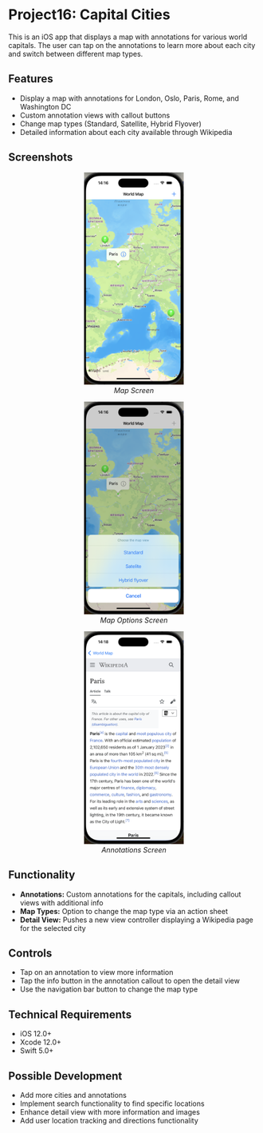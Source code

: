 # Project16: Capital Cities

This is an iOS app that displays a map with annotations for various world capitals. The user can tap on the annotations to learn more about each city and switch between different map types.

## Features

* Display a map with annotations for London, Oslo, Paris, Rome, and Washington DC
* Custom annotation views with callout buttons
* Change map types (Standard, Satellite, Hybrid Flyover)
* Detailed information about each city available through Wikipedia

## Screenshots

<p align="center">
  <img src="screenshots/map.png" alt="Map" width="200"/>
  <br/>
  <em>Map Screen</em>
</p>

<p align="center">
  <img src="screenshots/map_options.png" alt="Map Options" width="200"/>
  <br/>
  <em>Map Options Screen</em>
</p>

<p align="center">
  <img src="screenshots/annotations.png" alt="Annotations" width="200"/>
  <br/>
  <em>Annotations Screen</em>
</p>

## Functionality

* **Annotations:** Custom annotations for the capitals, including callout views with additional info
* **Map Types:** Option to change the map type via an action sheet
* **Detail View:** Pushes a new view controller displaying a Wikipedia page for the selected city

## Controls

* Tap on an annotation to view more information
* Tap the info button in the annotation callout to open the detail view
* Use the navigation bar button to change the map type

## Technical Requirements

* iOS 12.0+
* Xcode 12.0+
* Swift 5.0+

## Possible Development

* Add more cities and annotations
* Implement search functionality to find specific locations
* Enhance detail view with more information and images
* Add user location tracking and directions functionality
